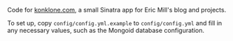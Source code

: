 Code for [konklone.com](https://konklone.com), a small Sinatra app for Eric Mill's blog and projects.

To set up, copy `config/config.yml.example` to `config/config.yml` and fill in any necessary values, such as the Mongoid database configuration.